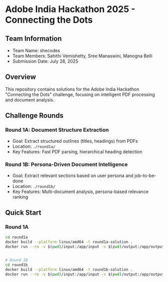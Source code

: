 # Adobe India Hackathon 2025 - Connecting the Dots

## Team Information
- Team Name: shecodes
- Team Members: Sahithi Vemishetty, Sree Manaswini, Manogna Belli
- Submission Date: July 28, 2025

## Overview
This repository contains solutions for the Adobe India Hackathon "Connecting the Dots" challenge, focusing on intelligent PDF processing and document analysis.

## Challenge Rounds

### Round 1A: Document Structure Extraction
- Goal: Extract structured outlines (titles, headings) from PDFs
- Location: `./round1a/`
- Key Features: Fast PDF parsing, hierarchical heading detection

### Round 1B: Persona-Driven Document Intelligence  
- Goal: Extract relevant sections based on user persona and job-to-be-done
- Location: `./round1b/`
- Key Features: Multi-document analysis, persona-based relevance ranking

## Quick Start

### Round 1A
```bash
cd round1a
docker build --platform linux/amd64 -t round1a-solution .
docker run --rm -v $(pwd)/input:/app/input -v $(pwd)/output:/app/output --network none round1a-solution


# Round 1B
cd round1b
docker build --platform linux/amd64 -t round1b-solution .
docker run --rm -v $(pwd)/input:/app/input -v $(pwd)/output:/app/output --network none round1b-solution
